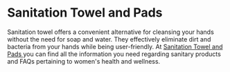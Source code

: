 # Sanitation Towel and Pads 
Sanitation towel offers a convenient alternative for cleansing your hands without the need for soap and water. They effectively eliminate dirt and bacteria from your hands while being user-friendly. At <a href="https://sanitationtowelandpads.com/">Sanitation Towel and Pads </a> you can find all the information you need regarding sanitary products and FAQs pertaining to women's health and wellness. 
